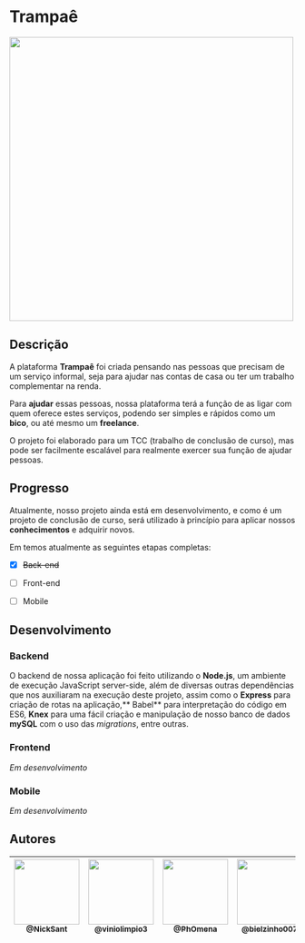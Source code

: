 # Trampaê
<img src="https://i.imgur.com/3Tsit3O.png" width="500" align="center">


## Descrição

A plataforma **Trampaê** foi criada pensando nas pessoas que precisam de um serviço informal, seja para ajudar nas contas de casa ou ter um trabalho complementar na renda. 

Para **ajudar** essas pessoas, nossa plataforma terá a função de as ligar com quem oferece estes serviços, podendo ser simples e rápidos como um **bico**, ou até mesmo um **freelance**. 

O projeto foi elaborado para um TCC (trabalho de conclusão de curso), mas pode ser facilmente escalável para realmente exercer sua função de ajudar pessoas.

## Progresso

Atualmente, nosso projeto ainda está em desenvolvimento, e como é um projeto de conclusão de curso, será utilizado à princípio para aplicar nossos **conhecimentos** e adquirir novos.

Em temos atualmente as seguintes etapas completas:
 - [x] ~~Back-end~~
 - [ ]  Front-end
 - [ ]  Mobile
 

## Desenvolvimento

### Backend
O backend de nossa aplicação foi feito utilizando o **Node.js**, um ambiente de execução JavaScript server-side, além de diversas outras dependências que nos auxiliaram na execução deste projeto, assim como o **Express** para criação de rotas na aplicação,** Babel** para interpretação do código em ES6, **Knex** para uma fácil criação e manipulação de nosso banco de dados **mySQL** com o uso das *migrations*, entre outras.

### Frontend
*Em desenvolvimento*

### Mobile
*Em desenvolvimento*


## Autores

|  [<img src="https://avatars0.githubusercontent.com/u/60119543?s=460&u=09214c01e7ab88ecf78eeefcaa8bc6cfc63a3386&v=4" width=115><br><sub>@NickSant</sub>](https://github.com/NickSant) | [<img src="https://avatars0.githubusercontent.com/u/56204477?s=460&u=c28c1517802d462612ae345b0c992cbf4f825637&v=4" width=115><br><sub>@viniolimpio3</sub>](https://github.com/viniolimpio3) | [<img src="https://avatars3.githubusercontent.com/u/62610767?s=460&u=f56c1ddf7e562aa7bfb395e9349200902e682113&v=4" width=115><br><sub>@PhOmena</sub>](https://github.com/PhOmena) | [<img src="https://avatars1.githubusercontent.com/u/64490162?s=460&v=4" width=115><br><sub>@bielzinho007</sub>](https://github.com/bielzinho007)
| :---: | :---: | :--: | :--: |
